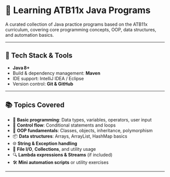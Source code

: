 # 🚀 Learning ATB11x Java Programs

A curated collection of Java practice programs based on the ATB11x curriculum, covering core programming concepts, OOP, data structures, and automation basics.

---

## 🧠 Tech Stack & Tools

- **Java 8+**
- Build & dependency management: **Maven**
- IDE support: IntelliJ IDEA / Eclipse
- Version control: **Git & GitHub**

---
## 📚 Topics Covered

- 🔢 **Basic programming**: Data types, variables, operators, user input
- 🔄 **Control flow**: Conditional statements and loops
- 💎 **OOP fundamentals**: Classes, objects, inheritance, polymorphism
- 📦 **Data structures**: Arrays, ArrayList, HashMap basics
- 🌐 **String & Exception handling**
- 🔁 **File I/O**, **Collections**, and utility usage
- 🔍 **Lambda expressions & Streams** (if included)
- 🛠️ **Mini automation scripts** or utility exercises

---
